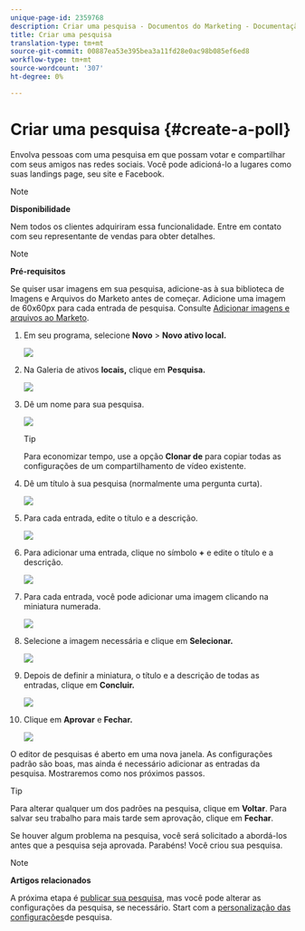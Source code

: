 ```yaml
---
unique-page-id: 2359768
description: Criar uma pesquisa - Documentos do Marketing - Documentação do produto
title: Criar uma pesquisa
translation-type: tm+mt
source-git-commit: 00887ea53e395bea3a11fd28e0ac98b085ef6ed8
workflow-type: tm+mt
source-wordcount: '307'
ht-degree: 0%

---
```



# Criar uma pesquisa {#create-a-poll}

Envolva pessoas com uma pesquisa em que possam votar e compartilhar com seus amigos nas redes sociais. Você pode adicioná-lo a lugares como suas landings page, seu site e Facebook.

>[!NOTE]
>
>**Disponibilidade**
>
>Nem todos os clientes adquiriram essa funcionalidade. Entre em contato com seu representante de vendas para obter detalhes.

>[!NOTE]
>
>**Pré-requisitos**
>
>Se quiser usar imagens em sua pesquisa, adicione-as à sua biblioteca de Imagens e Arquivos do Marketo antes de começar. Adicione uma imagem de 60x60px para cada entrada de pesquisa. Consulte [Adicionar imagens e arquivos ao Marketo](../../../../product-docs/demand-generation/images-and-files/add-images-and-files-to-marketo.md).

1. Em seu programa, selecione **Novo** > **Novo ativo local.**

   ![](assets/image2014-9-18-18-3a18-3a41.png)

1. Na Galeria de ativos **locais,** clique em **Pesquisa.**

   ![](assets/image2014-9-18-18-3a18-3a47.png)

1. Dê um nome para sua pesquisa.

   ![](assets/image2014-9-18-18-3a18-3a55.png)

   >[!TIP]
   >
   >Para economizar tempo, use a opção **Clonar de** para copiar todas as configurações de um compartilhamento de vídeo existente.

1. Dê um título à sua pesquisa (normalmente uma pergunta curta).

   ![](assets/image2014-9-18-18-3a19-3a14.png)

1. Para cada entrada, edite o título e a descrição.

   ![](assets/image2014-9-18-18-3a19-3a23.png)

1. Para adicionar uma entrada, clique no símbolo **+** e edite o título e a descrição.

   ![](assets/image2014-9-18-18-3a19-3a30.png)

1. Para cada entrada, você pode adicionar uma imagem clicando na miniatura numerada.

   ![](assets/image2014-9-18-18-3a19-3a37.png)

1. Selecione a imagem necessária e clique em **Selecionar.**

   ![](assets/image2014-9-18-18-3a19-3a44.png)

1. Depois de definir a miniatura, o título e a descrição de todas as entradas, clique em **Concluir.**

   ![](assets/image2014-9-18-18-3a19-3a50.png)

1. Clique em **Aprovar** e **Fechar.**

   ![](assets/image2014-9-18-18-3a19-3a57.png)

O editor de pesquisas é aberto em uma nova janela. As configurações padrão são boas, mas ainda é necessário adicionar as entradas da pesquisa. Mostraremos como nos próximos passos.

>[!TIP]
>
>Para alterar qualquer um dos padrões na pesquisa, clique em **Voltar**. Para salvar seu trabalho para mais tarde sem aprovação, clique em **Fechar**.

Se houver algum problema na pesquisa, você será solicitado a abordá-los antes que a pesquisa seja aprovada. Parabéns! Você criou sua pesquisa.

>[!NOTE]
>
>**Artigos relacionados**
>
>A próxima etapa é [publicar sua pesquisa](publish-a-poll.md), mas você pode alterar as configurações da pesquisa, se necessário. Start com a [personalização das configurações](customize-poll-settings.md)de pesquisa.


